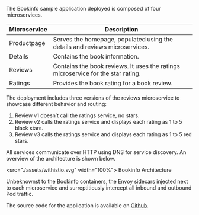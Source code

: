 The Bookinfo sample application deployed is composed of four microservices.

| Microservice  | Description                                                                      |
|---------------|----------------------------------------------------------------------------------|
| Productpage   | Serves the homepage, populated using the details and reviews microservices.      |
| Details       | Contains the book information.                                                   |
| Reviews       | Contains the book reviews. It uses the ratings microservice for the star rating. |
| Ratings       | Provides the book rating for a book review.                                      |

The deployment includes three versions of the reviews microservice to showcase different behavior and routing:

1. Review v1 doesn’t call the ratings service, no stars.
1. Review v2 calls the ratings service and displays each rating as 1 to 5 black stars.
1. Review v3 calls the ratings service and displays each rating as 1 to 5 red stars.

All services communicate over HTTP using DNS for service discovery. An overview of the architecture is shown below.

<src="./assets/withistio.svg" width="100%">
Bookinfo Architecture

Unbeknownst to the Bookinfo containers, the Envoy sidecars injected next to each microservice and surreptitiously intercept all inbound and outbound Pod traffic.  

The source code for the application is available on [Github](https://github.com/istio/istio/tree/release-0.1/samples/apps/bookinfo/src).
